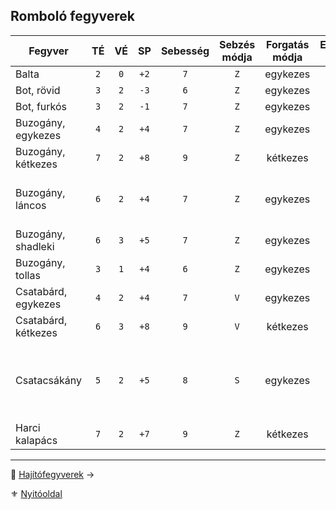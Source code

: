 ## Romboló fegyverek

<!-- tag: md_table_fegyver_start -->

| Fegyver             | TÉ  | VÉ  |  SP  | Sebesség | Sebzés módja | Forgatás módja | Erőbónusz limit | Átütés | Íves | MK  | KF  | Pengehossz | Kategória | Speciális                                                                         |
| ------------------- | :-: | :-: | :--: | :------: | :----------: | :------------: | :-------------: | :----: | :--: | :-: | :-: | :--------: | :-------: | --------------------------------------------------------------------------------- |
| Balta               | `2` | `0` | `+2` |   `7`    |     `Z`      |    egykezes    |      `99`       |  `0`   | `0`  | `0` | `0` |    `0`     |  romboló   |                                                                                   |
| Bot, rövid          | `3` | `2` | `-3` |   `6`    |     `Z`      |    egykezes    |       `0`       |  `0`   | `0`  | `0` | `0` |   `0.5`    |  romboló   |                                                                                   |
| Bot, furkós         | `3` | `2` | `-1` |   `7`    |     `Z`      |    egykezes    |       `2`       |  `0`   | `0`  | `0` | `0` |    `1`     |  romboló   |                                                                                   |
| Buzogány, egykezes  | `4` | `2` | `+4` |   `7`    |     `Z`      |    egykezes    |       `4`       |  `0`   | `0`  | `0` | `0` |    `1`     |  romboló   |                                                                                   |
| Buzogány, kétkezes  | `7` | `2` | `+8` |   `9`    |     `Z`      |    kétkezes    |      `99`       |  `5`   | `0`  | `0` | `0` |   `1.5`    |  romboló   | **Erő** követelmény:`+2`                                                          |
| Buzogány, láncos    | `6` | `2` | `+4` |   `7`    |     `Z`      |    egykezes    |      `99`       |  `0`   | `0`  | `0` | `0` |    `1`     |  romboló   | Ellene az ellenfél Pajzs VÉ fele számít csak!                                     |
| Buzogány, shadleki  | `6` | `3` | `+5` |   `7`    |     `Z`      |    egykezes    |      `99`       |  `3`   | `0`  | `0` | `0` |    `1`     |  romboló   |                                                                                   |
| Buzogány, tollas    | `3` | `1` | `+4` |   `6`    |     `Z`      |    egykezes    |       `4`       |  `2`   | `0`  | `0` | `0` |   `0.5`    |  romboló   |                                                                                   |
| Csatabárd, egykezes | `4` | `2` | `+4` |   `7`    |     `V`      |    egykezes    |       `4`       |  `2`   | `0`  | `0` | `0` |   `0.5`    |  romboló   |                                                                                   |
| Csatabárd, kétkezes | `6` | `3` | `+8` |   `9`    |     `V`      |    kétkezes    |      `99`       |  `4`   | `0`  | `0` | `0` |   `1.5`    |  romboló   |                                                                                   |
| Csatacsákány        | `5` | `2` | `+5` |   `8`    |     `S`      |    egykezes    |      `99`       |  `10`  | `0`  | `0` | `0` |    `1`     |  romboló   | Nagyon vérzik.<br />`50%` az esély, hogy beragad és nem lehet kihúzni harc közben |
| Harci kalapács      | `7` | `2` | `+7` |   `9`    |     `Z`      |    kétkezes    |      `99`       |  `0`   | `0`  | `0` | `0` |   `1.5`    |  romboló   | **Erő** követelmény:`+2`                                                          |

<!-- tag: md_table_fegyver_end -->

---

🔗 [Hajítófegyverek](068_07_hajitofegyverek.md) →

⚜️ [Nyitóoldal](start.md#6-harcrendszer-%EF%B8%8F)

